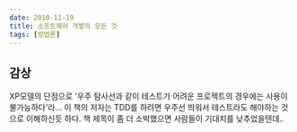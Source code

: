 ```yaml
---
date: 2010-11-19
title: 소프트웨어 개발의 모든 것
tags: [방법론]
---
```


## 감상
XP모델의 단점으로 '우주 탐사선과 같이 테스트가 어려운 프로젝트의 경우에는 사용이 불가능하다'라… 
이 책의 저자는 TDD를 하려면 우주선 띄워서 테스트라도 해야하는 것으로 이해하신듯 하다. 
책 제목이 좀 더 소박했으면 사람들이 기대치를 낮추었을텐데.. 
